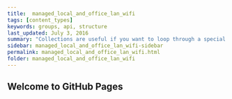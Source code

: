 ```yaml
---
title:  managed_local_and_office_lan_wifi
tags: [content_types]
keywords: groups, api, structure
last_updated: July 3, 2016
summary: "Collections are useful if you want to loop through a special folder of pages that you make available in a content API. You could also use collections if you have a set of articles that you want to treat differently from the other content, with a different layout or format."
sidebar: managed_local_and_office_lan_wifi-sidebar
permalink: managed_local_and_office_lan_wifi.html
folder: managed_local_and_office_lan_wifi
---
```


## Welcome to GitHub Pages